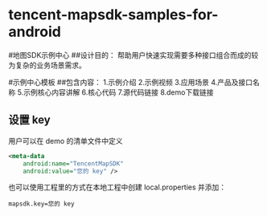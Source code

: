 # tencent-mapsdk-samples-for-android
#地图SDK示例中心
##设计目的：
帮助用户快速实现需要多种接口组合而成的较为复杂的业务场景需求。

#示例中心模板
##包含内容：
1.示例介绍
2.示例视频
3.应用场景
4.产品及接口名称
5.示例核心内容讲解
6.核心代码
7.源代码链接
8.demo下载链接


## 设置 key
用户可以在 demo 的清单文件中定义

```xml
<meta-data
    android:name="TencentMapSDK"
    android:value="您的 key" />
```

也可以使用工程里的方式在本地工程中创建 local.properties 并添加：

```
mapsdk.key=您的 key
```

